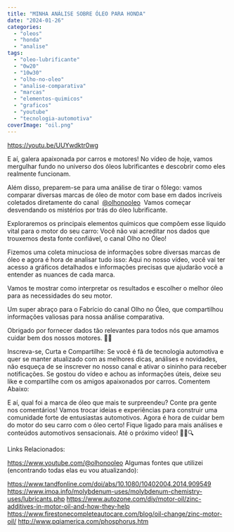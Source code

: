```yaml
---
title: "MINHA ANÁLISE SOBRE ÓLEO PARA HONDA"
date: "2024-01-26"
categories:
  - "oleos"
  - "honda"
  - "analise"
tags:
  - "oleo-lubrificante"
  - "0w20"
  - "10w30"
  - "olho-no-oleo"
  - "analise-comparativa"
  - "marcas"
  - "elementos-quimicos"
  - "graficos"
  - "youtube"
  - "tecnologia-automotiva"
coverImage: "oil.png"
---
```


<!--more-->

https://youtu.be/UUYwdktr0wg

E aí, galera apaixonada por carros e motores! No vídeo de hoje, vamos mergulhar fundo no universo dos óleos lubrificantes e descobrir como eles realmente funcionam.

Além disso, preparem-se para uma análise de tirar o fôlego: vamos comparar diversas marcas de óleo de motor com base em dados incríveis coletados diretamente do canal  [@olhonooleo](https://studio.youtube.com/channel/UCf3KFfllhWwQPHKJBnihzPw)  Vamos começar desvendando os mistérios por trás do óleo lubrificante.

Exploraremos os principais elementos químicos que compõem esse líquido vital para o motor do seu carro: Você não vai acreditar nos dados que trouxemos desta fonte confiável, o canal Olho no Óleo!

Fizemos uma coleta minuciosa de informações sobre diversas marcas de óleo e agora é hora de analisar tudo isso: Aqui no nosso vídeo, você vai ter acesso a gráficos detalhados e informações precisas que ajudarão você a entender as nuances de cada marca.

Vamos te mostrar como interpretar os resultados e escolher o melhor óleo para as necessidades do seu motor.

Um super abraço para o Fabrício do canal Olho no Óleo, que compartilhou informações valiosas para nossa análise comparativa.

Obrigado por fornecer dados tão relevantes para todos nós que amamos cuidar bem dos nossos motores. 👊🚗

Inscreva-se, Curta e Compartilhe: Se você é fã de tecnologia automotiva e quer se manter atualizado com as melhores dicas, análises e novidades, não esqueça de se inscrever no nosso canal e ativar o sininho para receber notificações. Se gostou do vídeo e achou as informações úteis, deixe seu like e compartilhe com os amigos apaixonados por carros. Comentem Abaixo:

E aí, qual foi a marca de óleo que mais te surpreendeu? Conte pra gente nos comentários! Vamos trocar ideias e experiências para construir uma comunidade forte de entusiastas automotivos. Agora é hora de cuidar bem do motor do seu carro com o óleo certo! Fique ligado para mais análises e conteúdos automotivos sensacionais. Até o próximo vídeo! 🚗🔧🔍

Links Relacionados:

https://www.youtube.com/@olhonooleo Algumas fontes que utilizei (encontrando todas elas eu vou atualizando):

https://www.tandfonline.com/doi/abs/10.1080/10402004.2014.909549 https://www.imoa.info/molybdenum-uses/molybdenum-chemistry-uses/lubricants.php https://www.autozone.com/diy/motor-oil/zinc-additives-in-motor-oil-and-how-they-help https://www.firestonecompleteautocare.com/blog/oil-change/zinc-motor-oil/ http://www.pqiamerica.com/phosphorus.htm
